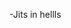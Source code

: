 -Jits in hellls


<!---
MatthewCosgrove04/MatthewCosgrove04 is a ✨ special ✨ repository because its `README.md` (this file) appears on your GitHub profile.
You can click the Preview link to take a look at your changes.
--->
